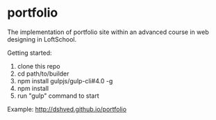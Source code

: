 # portfolio
The implementation of portfolio site within an advanced course in web designing in LoftSchool.

Getting started:

1. clone this repo
2. cd path/to/builder
3. npm install gulpjs/gulp-cli#4.0 -g
4. npm install
5. run "gulp" command to start

Example: http://dshved.github.io/portfolio
